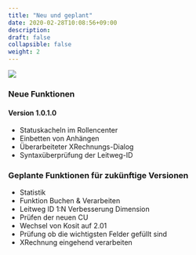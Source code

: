 ```yaml
---
title: "Neu und geplant"
date: 2020-02-28T10:08:56+09:00
description: 
draft: false
collapsible: false
weight: 2
---
```

![](images/XRechnung/Appsource_Banner_XRechnung.png)

### Neue Funktionen

#### Version 1.0.1.0
- Statuskacheln im Rollencenter
- Einbetten von Anhängen
- Überarbeiteter XRechnungs-Dialog
- Syntaxüberprüfung der Leitweg-ID


### Geplante Funktionen für zukünftige Versionen
- Statistik
- Funktion Buchen & Verarbeiten
- Leitweg ID 1:N Verbesserung Dimension
- Prüfen der neuen CU
- Wechsel von Kosit auf 2.01
- Prüfung ob die wichtigsten Felder gefüllt sind
- XRechnung eingehend verarbeiten

